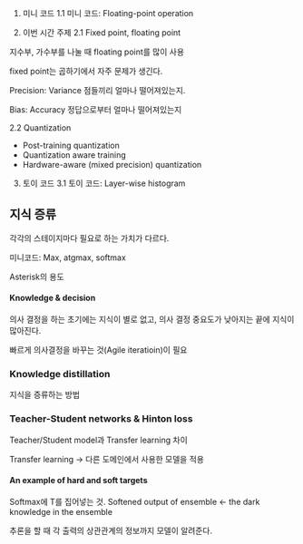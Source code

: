 1. 미니 코드
1.1 미니 코드: Floating-point operation

2. 이번 시간 주제
2.1 Fixed point, floating point

지수부, 가수부를 나눌 때 floating point를 많이 사용

fixed point는 곱하기에서 자주 문제가 생긴다.

Precision: Variance
점들끼리 얼마나 떨어져있는지.

Bias: Accuracy
정답으로부터 얼마나 떨어져있는지

2.2 Quantization
- Post-training quantization
- Quantization aware training
- Hardware-aware (mixed precision) quantization

3. 토이 코드
3.1 토이 코드: Layer-wise histogram

## 지식 증류
각각의 스테이지마다 필요로 하는 가치가 다르다.

미니코드: 
Max, atgmax, softmax

Asterisk의 용도

#### Knowledge & decision

의사 결정을 하는 초기에는 지식이 별로 없고, 의사 결정 중요도가 낮아지는 끝에 지식이 많아진다.

빠르게 의사결정을 바꾸는 것(Agile iteratioin)이 필요

### Knowledge distillation
지식을 증류하는 방법

### Teacher-Student networks & Hinton loss
Teacher/Student model과 Transfer learning 차이

Transfer learning
-> 다른 도메인에서 사용한 모델을 적용

#### An example of hard and soft targets
Softmax에 T를 집어넣는 것.
Softened output of ensemble <- the dark knowledge in the ensemble

추론을 할 때 각 출력의 상관관계의 정보까지 모델이 알려준다.


